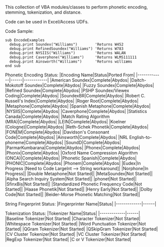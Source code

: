 This collection of VBA modules/classes to perform phonetic encoding, stemming, tokenization, and distance.

Code can be used in Excel/Access UDFs.

Code Sample:
```
sub EncodeExamples
  debug.print Soundex("Williams")        'Returns W452
  debug.print RefinedSoundex("Williams") 'Returns W783
  debug.print NYSIIS("Williams")         'Returns WALAN
  debug.print Caverphone("Williams")     'Returns WLMS111111
  debug.print Ainsworth("Williams")      'Returns wɪllɪæms
end sub
```

Phonetic Encoding Status:
|Encoding Name|Status|Ported From|
|-------------|------|------------|
|American Soundex|Complete|Abydos|
|Daitch-Mokotoff Soundex|Complete|Abydos|
|Fuzzy Soundex|Complete|Abydos|
|Refined Soundex|Complete|Abydos|
|PSHP Soundex/Viewex Coding|Complete|Abydos|
|SoundexBR|Complete|Abydos|
|Robert C. Russell's Index|Complete|Abydos|
|Roger Root|Complete|Abydos|
|Metaphone|Complete|Abydos|
|Spanish Metaphone|Complete|Abydos|
|NYSIIS|Complete|Abydos|
|Caverphone|Complete|Abydos|
|Statistics Canada|Complete|Abydos|
|Match Rating Algorithm (MRA)|Complete|Abydos|
|LEIN|Complete|Abydos|
|Koelner (Cologne)|Complete|Abydos|
|Reth-Schek Phonetik|Complete|Abydos|
|FONEM|Complete|Abydos|
|Davidson's Consonant Code|Complete|Abydos|
|Ainsworth|Complete|Abydos|
|NRL English-to-phoneme|Complete|Abydos|
|SoundD|Complete|Abydos|
|ParmarKumbarana|Complete|Abydos|
|Phonex|Complete|Abydos|
|Phonix|Complete|Abydos|
|Oxford Name Compression Algorithm (ONCA)|Complete|Abydos|
|Phonetic Spanish|Complete|Abydos|
|PHONIC|Complete|Abydos|
|Phonem|Complete|Abydos|
|Eudex|In Progress [Need to Code LargeInt --> String workaround]|
|Norphone|In Progress||
|Double Metaphone|Not Started||
|MetaSoundex|Not Started||
|Alpha Search Inquiry System|Not Started||
|phonet|Not Started||
|SfinxBis|Not Started||
|Standardized Phonetic Frequency Code|Not Started||
|Haase Phonetik|Not Started||
|Henry Early|Not Started||
|Dolby Code|Not Started||
|Beider-Morse Phonetic Matching|Not Started||

String Fingerprint Status:
|Fingerprinter Name|Status|
|-------------|------|

Tokenization Status:
|Tokenizer Name|Status|
|-------------|------|
|Baseline Tokenizer|Not Started|
|Character Tokenizer|Not Started|
|Whitespace Tokenizer|Not Started|
|Word Punctuation Tokenizer|Not Started|
|QGram Tokenizer|Not Started|
|QSkipGram Tokenizer|Not Started|
|CV Cluster Tokenizer|Not Started|
|VC Cluster Tokenizer|Not Started|
|RegExp Tokenizer|Not Started|
|C or V Tokenizer|Not Started|
